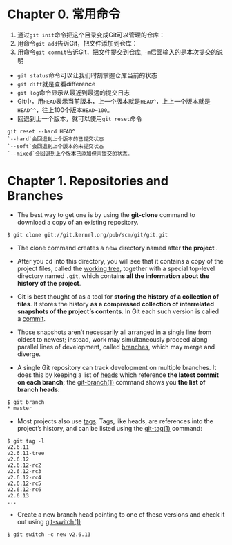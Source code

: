 # Chapter 0. 常用命令
1. 通过`git init`命令把这个目录变成Git可以管理的仓库：
2. 用命令`git add`告诉Git，把文件添加到仓库：
3. 用命令`git commit`告诉Git，把文件提交到仓库, `-m`后面输入的是本次提交的说明

 - `git status`命令可以让我们时刻掌握仓库当前的状态
 - `git diff`就是查看difference
 - `git log`命令显示从最近到最远的提交日志
 - Git中，用`HEAD`表示当前版本，上一个版本就是`HEAD^`，上上一个版本就是`HEAD^^`，往上100个版本`HEAD~100`。
 - 回退到上一个版本，就可以使用`git reset`命令
 ```plain
git reset --hard HEAD^
`--hard`会回退到上个版本的已提交状态
`--soft`会回退到上个版本的未提交状态
`--mixed`会回退到上个版本已添加但未提交的状态。
```
# Chapter 1. Repositories and Branches
- The best way to get one is by using the **git-clone** command to download a copy of an existing repository.
```
$ git clone git://git.kernel.org/pub/scm/git/git.git
```

- The clone command creates a new directory named after **the project** . 
- After you cd into this directory, you will see that it contains a copy of the project files, called the [working tree](https://mirrors.edge.kernel.org/pub/software/scm/git/docs/user-manual.html#def_working_tree), together with a special top-level directory named `.git`, which contain**s all the information about the history of the project**.

- Git is best thought of as a tool for **storing the history of a collection of files**. It stores the history **as a compressed collection of interrelated snapshots of the project’s contents**. In Git each such version is called a [commit](https://mirrors.edge.kernel.org/pub/software/scm/git/docs/user-manual.html#def_commit).
- Those snapshots aren’t necessarily all arranged in a single line from oldest to newest; instead, work may simultaneously proceed along parallel lines of development, called [branches](https://mirrors.edge.kernel.org/pub/software/scm/git/docs/user-manual.html#def_branch), which may merge and diverge.
- A single Git repository can track development on multiple branches. It does this by keeping a list of [heads](https://mirrors.edge.kernel.org/pub/software/scm/git/docs/user-manual.html#def_head) which reference **the latest commit on each branch**; the [git-branch(1)](https://mirrors.edge.kernel.org/pub/software/scm/git/docs/git-branch.html) command shows you **the list of branch heads**:
```
$ git branch
* master
```

- Most projects also use [tags](https://mirrors.edge.kernel.org/pub/software/scm/git/docs/user-manual.html#def_tag). Tags, like heads, are references into the project’s history, and can be listed using the [git-tag(1)](https://mirrors.edge.kernel.org/pub/software/scm/git/docs/git-tag.html) command:
```
$ git tag -l
v2.6.11
v2.6.11-tree
v2.6.12
v2.6.12-rc2
v2.6.12-rc3
v2.6.12-rc4
v2.6.12-rc5
v2.6.12-rc6
v2.6.13
...
```

- Create a new branch head pointing to one of these versions and check it out using [git-switch(1)](https://mirrors.edge.kernel.org/pub/software/scm/git/docs/git-switch.html)
```
$ git switch -c new v2.6.13
```

